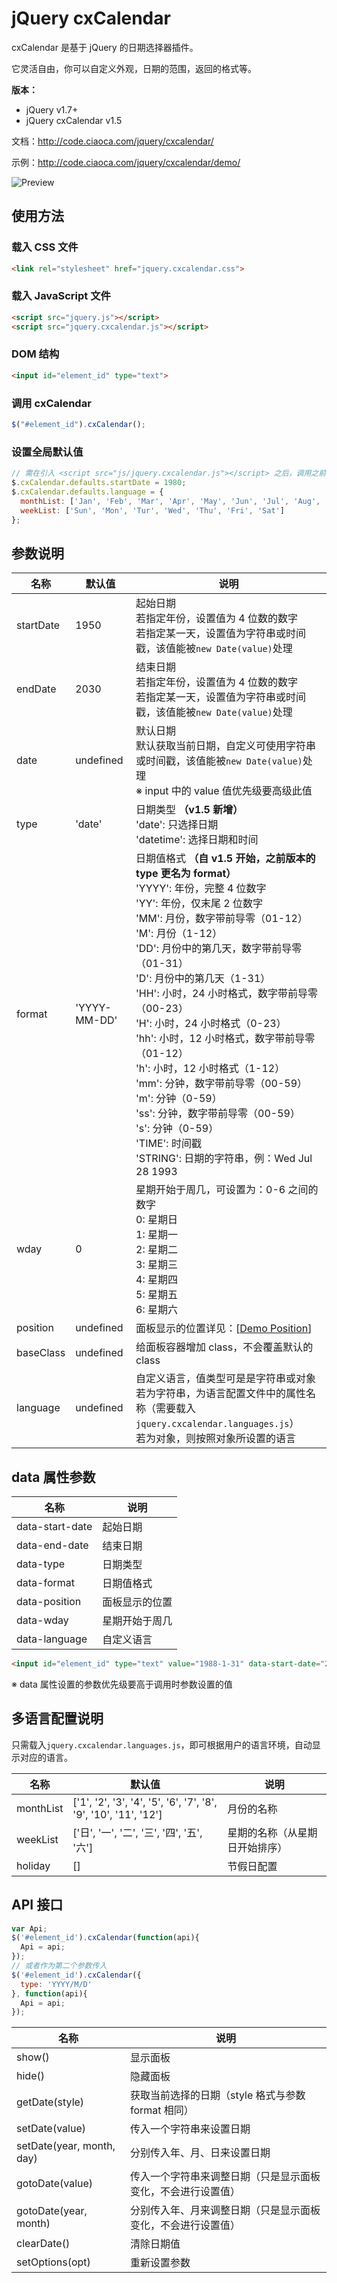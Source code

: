 # jQuery cxCalendar

cxCalendar 是基于 jQuery 的日期选择器插件。

它灵活自由，你可以自定义外观，日期的范围，返回的格式等。

**版本：**

* jQuery v1.7+
* jQuery cxCalendar v1.5

文档：http://code.ciaoca.com/jquery/cxcalendar/

示例：http://code.ciaoca.com/jquery/cxcalendar/demo/

![Preview](http://code.ciaoca.com/jquery/cxcalendar/preview.png)

## 使用方法

### 载入 CSS 文件

```html
<link rel="stylesheet" href="jquery.cxcalendar.css">
```

### 载入 JavaScript 文件

```html
<script src="jquery.js"></script>
<script src="jquery.cxcalendar.js"></script>
```

### DOM 结构

```html
<input id="element_id" type="text">
```

### 调用 cxCalendar

```javascript
$("#element_id").cxCalendar();
```

### 设置全局默认值

```javascript
// 需在引入 <script src="js/jquery.cxcalendar.js"></script> 之后，调用之前设置
$.cxCalendar.defaults.startDate = 1980;
$.cxCalendar.defaults.language = {
  monthList: ['Jan', 'Feb', 'Mar', 'Apr', 'May', 'Jun', 'Jul', 'Aug', 'Sep', 'Oct', 'Nov', 'Dec'], 
  weekList: ['Sun', 'Mon', 'Tur', 'Wed', 'Thu', 'Fri', 'Sat'] 
};
```

## 参数说明

名称|默认值|说明
---|---|---
startDate|1950|起始日期<br>若指定年份，设置值为 4 位数的数字<br>若指定某一天，设置值为字符串或时间戳，该值能被```new Date(value)```处理
endDate|2030|结束日期<br>若指定年份，设置值为 4 位数的数字<br>若指定某一天，设置值为字符串或时间戳，该值能被```new Date(value)```处理
date|undefined|默认日期<br>默认获取当前日期，自定义可使用字符串或时间戳，该值能被```new Date(value)```处理<br>※ input 中的 value 值优先级要高级此值
type|'date'|日期类型 **（v1.5 新增）** <br>'date': 只选择日期<br>'datetime': 选择日期和时间
format|'YYYY-MM-DD'|日期值格式 **（自 v1.5 开始，之前版本的 type 更名为 format）** <br>'YYYY': 年份，完整 4 位数字<br>'YY': 年份，仅末尾 2 位数字<br>'MM': 月份，数字带前导零（01-12）<br>'M': 月份（1-12）<br>'DD': 月份中的第几天，数字带前导零（01-31）<br>'D': 月份中的第几天（1-31）<br>'HH': 小时，24 小时格式，数字带前导零（00-23）<br>'H': 小时，24 小时格式（0-23）<br>'hh': 小时，12 小时格式，数字带前导零（01-12）<br>'h': 小时，12 小时格式（1-12）<br>'mm': 分钟，数字带前导零（00-59）<br>'m': 分钟（0-59）<br>'ss': 分钟，数字带前导零（00-59）<br>'s': 分钟（0-59）<br>'TIME': 时间戳<br>'STRING': 日期的字符串，例：Wed Jul 28 1993
wday|0|星期开始于周几，可设置为：0-6 之间的数字<br>0: 星期日<br>1: 星期一<br>2: 星期二<br>3: 星期三<br>4: 星期四<br>5: 星期五<br>6: 星期六
position|undefined|面板显示的位置详见：[[Demo Position](http://code.ciaoca.com/jquery/cxCalendar/demo/position.html)]
baseClass|undefined|给面板容器增加 class，不会覆盖默认的 class
language|undefined|自定义语言，值类型可是是字符串或对象<br>若为字符串，为语言配置文件中的属性名称（需要载入```jquery.cxcalendar.languages.js```）<br>若为对象，则按照对象所设置的语言

## data 属性参数

名称|说明
---|---
data-start-date|起始日期
data-end-date|结束日期
data-type|日期类型
data-format|日期值格式
data-position|面板显示的位置
data-wday|星期开始于周几
data-language|自定义语言

```html
<input id="element_id" type="text" value="1988-1-31" data-start-date="2000" data-end-date="2015" data-format="YYYY/M/D" data-language="en">
```
※ data 属性设置的参数优先级要高于调用时参数设置的值

## 多语言配置说明

只需载入```jquery.cxcalendar.languages.js```，即可根据用户的语言环境，自动显示对应的语言。

名称|默认值|说明
---|---|---
monthList|['1', '2', '3', '4', '5', '6', '7', '8', '9', '10', '11', '12']|月份的名称
weekList|['日', '一', '二', '三', '四', '五', '六']|星期的名称（从星期日开始排序）
holiday|[]|节假日配置

## API 接口

```javascript
var Api;
$('#element_id').cxCalendar(function(api){
  Api = api;
});
// 或者作为第二个参数传入
$('#element_id').cxCalendar({
  type: 'YYYY/M/D'
}, function(api){
  Api = api;
});
```

名称|说明
---|---
show()|显示面板
hide()|隐藏面板
getDate(style)|获取当前选择的日期（style 格式与参数 format 相同）
setDate(value)|传入一个字符串来设置日期
setDate(year, month, day)|分别传入年、月、日来设置日期
gotoDate(value)|传入一个字符串来调整日期（只是显示面板变化，不会进行设置值）
gotoDate(year, month)|分别传入年、月来调整日期（只是显示面板变化，不会进行设置值）
clearDate()|清除日期值
setOptions(opt)|重新设置参数
